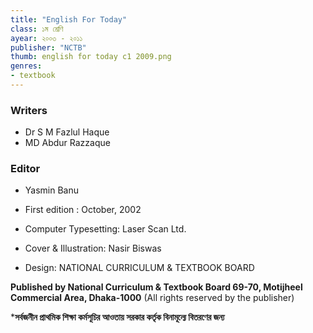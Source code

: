 ```yaml
---
title: "English For Today"
class: ১ম শ্রেণি
ayear: ২০০৩ - ২০১১
publisher: "NCTB"
thumb: english for today c1 2009.png
genres: 
- textbook
---
```

### Writers
* Dr S M Fazlul Haque 
* MD Abdur Razzaque

### Editor
* Yasmin Banu

* First edition : October, 2002
* Computer Typesetting: Laser Scan Ltd.
* Cover & Illustration: Nasir Biswas
* Design: NATIONAL CURRICULUM & TEXTBOOK BOARD

**Published by National Curriculum & Textbook Board 69-70, Motijheel Commercial Area, Dhaka-1000**
(All rights reserved by the publisher)

***সর্বজনীন প্রাথমিক শিক্ষা কর্মসূচির আওতায় সরকার কর্তৃক বিনামূল্যে বিতরণের জন্য**